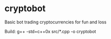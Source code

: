 # cryptobot
Basic bot trading cryptocurrencies for fun and loss

Build:
g++ -std=c++0x src/*.cpp -o cryptobot
